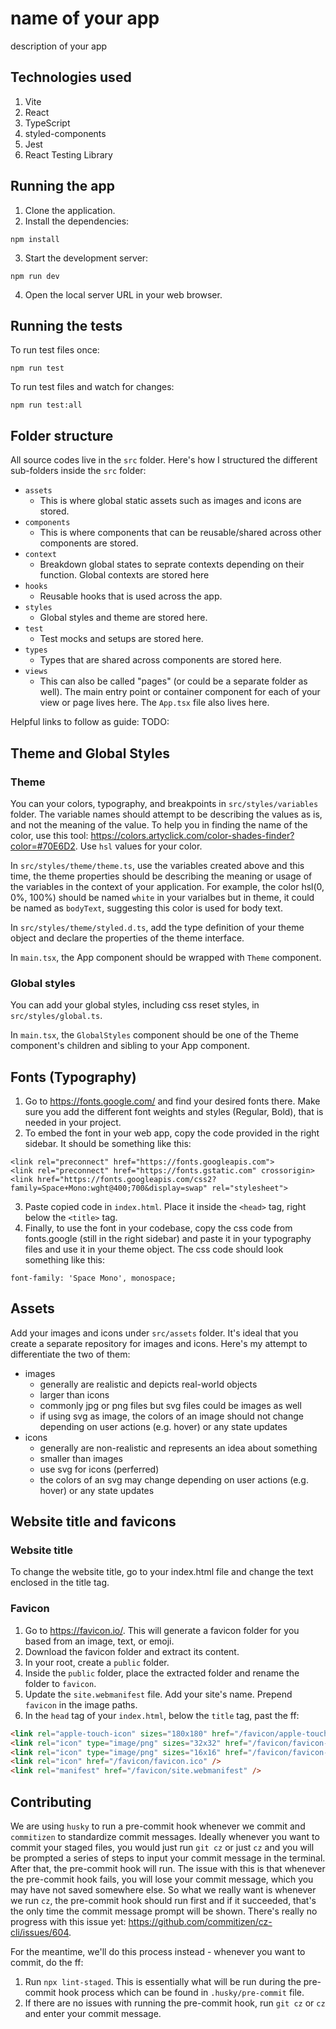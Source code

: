 # name of your app

description of your app

## Technologies used

1. Vite
2. React
3. TypeScript
4. styled-components
5. Jest
6. React Testing Library

## Running the app

1. Clone the application.
2. Install the dependencies:

```
npm install
```

3. Start the development server:

```
npm run dev
```

4. Open the local server URL in your web browser.

## Running the tests

To run test files once:

```
npm run test
```

To run test files and watch for changes:

```
npm run test:all
```

## Folder structure

All source codes live in the `src` folder. Here's how I structured the different sub-folders inside the `src` folder:

- `assets`
  - This is where global static assets such as images and icons are stored.
- `components`
  - This is where components that can be reusable/shared across other components are stored.
- `context`
  - Breakdown global states to seprate contexts depending on their function. Global contexts are stored here
- `hooks`
  - Reusable hooks that is used across the app.
- `styles`
  - Global styles and theme are stored here.
- `test`
  - Test mocks and setups are stored here.
- `types`
  - Types that are shared across components are stored here.
- `views`
  - This can also be called "pages" (or could be a separate folder as well). The main entry point or container component for each of your view or page lives here. The `App.tsx` file also lives here.

Helpful links to follow as guide: TODO:

## Theme and Global Styles

### Theme

You can your colors, typography, and breakpoints in `src/styles/variables` folder. The variable names should attempt to be describing the values as is, and not the meaning of the value. To help you in finding the name of the color, use this tool: https://colors.artyclick.com/color-shades-finder?color=#70E6D2. Use `hsl` values for your color.

In `src/styles/theme/theme.ts`, use the variables created above and this time, the theme properties should be describing the meaning or usage of the variables in the context of your application. For example, the color hsl(0, 0%, 100%) should be named `white` in your varialbes but in theme, it could be named as `bodyText`, suggesting this color is used for body text.

In `src/styles/theme/styled.d.ts`, add the type definition of your theme object and declare the properties of the theme interface.

In `main.tsx`, the App component should be wrapped with `Theme` component.

### Global styles

You can add your global styles, including css reset styles, in `src/styles/global.ts`.

In `main.tsx`, the `GlobalStyles` component should be one of the Theme component's children and sibling to your App component.

## Fonts (Typography)

1. Go to https://fonts.google.com/ and find your desired fonts there. Make sure you add the different font weights and styles (Regular, Bold), that is needed in your project.
2. To embed the font in your web app, copy the code provided in the right sidebar. It should be something like this:

```
<link rel="preconnect" href="https://fonts.googleapis.com">
<link rel="preconnect" href="https://fonts.gstatic.com" crossorigin>
<link href="https://fonts.googleapis.com/css2?family=Space+Mono:wght@400;700&display=swap" rel="stylesheet">
```

3. Paste copied code in `index.html`. Place it inside the `<head>` tag, right below the `<title>` tag.
4. Finally, to use the font in your codebase, copy the css code from fonts.google (still in the right sidebar) and paste it in your typography files and use it in your theme object. The css code should look something like this:

```
font-family: 'Space Mono', monospace;
```

## Assets

Add your images and icons under `src/assets` folder. It's ideal that you create a separate repository for images and icons. Here's my attempt to differentiate the two of them:

- images
  - generally are realistic and depicts real-world objects
  - larger than icons
  - commonly jpg or png files but svg files could be images as well
  - if using svg as image, the colors of an image should not change depending on user actions (e.g. hover) or any state updates
- icons
  - generally are non-realistic and represents an idea about something
  - smaller than images
  - use svg for icons (perferred)
  - the colors of an svg may change depending on user actions (e.g. hover) or any state updates

## Website title and favicons

### Website title

To change the website title, go to your index.html file and change the text enclosed in the title tag.

### Favicon

1. Go to https://favicon.io/. This will generate a favicon folder for you based from an image, text, or emoji.
2. Download the favicon folder and extract its content.
3. In your root, create a `public` folder.
4. Inside the `public` folder, place the extracted folder and rename the folder to `favicon`.
5. Update the `site.webmanifest` file. Add your site's name. Prepend `favicon` in the image paths.
6. In the `head` tag of your `index.html`, below the `title` tag, past the ff:

```html
<link rel="apple-touch-icon" sizes="180x180" href="/favicon/apple-touch-icon.png" />
<link rel="icon" type="image/png" sizes="32x32" href="/favicon/favicon-32x32.png" />
<link rel="icon" type="image/png" sizes="16x16" href="/favicon/favicon-16x16.png" />
<link rel="icon" href="/favicon/favicon.ico" />
<link rel="manifest" href="/favicon/site.webmanifest" />
```

## Contributing

We are using `husky` to run a pre-commit hook whenever we commit and `commitizen` to standardize commit messages. Ideally whenever you want to commit your staged files, you would just run `git cz` or just `cz` and you will be prompted a series of steps to input your commit message in the terminal. After that, the pre-commit hook will run. The issue with this is that whenever the pre-commit hook fails, you will lose your commit message, which you may have not saved somewhere else. So what we really want is whenever we run `cz`, the pre-commit hook should run first and if it succeeded, that's the only time the commit message prompt will be shown. There's really no progress with this issue yet: https://github.com/commitizen/cz-cli/issues/604.

For the meantime, we'll do this process instead - whenever you want to commit, do the ff:

1. Run `npx lint-staged`. This is essentially what will be run during the pre-commit hook process which can be found in `.husky/pre-commit` file.
2. If there are no issues with running the pre-commit hook, run `git cz` or `cz` and enter your commit message.
